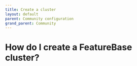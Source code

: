 ```yaml
---
title: Create a cluster
layout: default
parent: Community configuration
grand_parent: Community
---
```


# How do I create a FeatureBase cluster?
